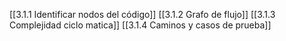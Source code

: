 [[3.1.1 Identificar nodos del código]]
[[3.1.2 Grafo de flujo]]
[[3.1.3 Complejidad ciclo matica]]
[[3.1.4 Caminos y casos de prueba]]
